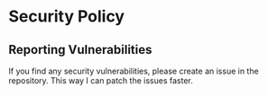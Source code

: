 # Security Policy
## Reporting Vulnerabilities

If you find any security vulnerabilities, please create an issue in the repository. This way I can patch the issues faster.
